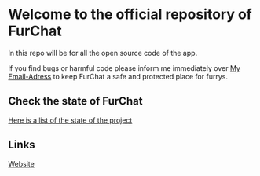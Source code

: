 # Welcome to the official repository of FurChat
In this repo will be for all the open source code of the app.

If you find bugs or harmful code please inform me immediately over [My Email-Adress](mailto:kimjonas.kr@icloud.com)
to keep FurChat a safe and protected place for furrys.

## Check the state of FurChat
[Here is a list of the state of the project](/a-app-list.md)

## Links
[Website](https://www.furchat.de)
